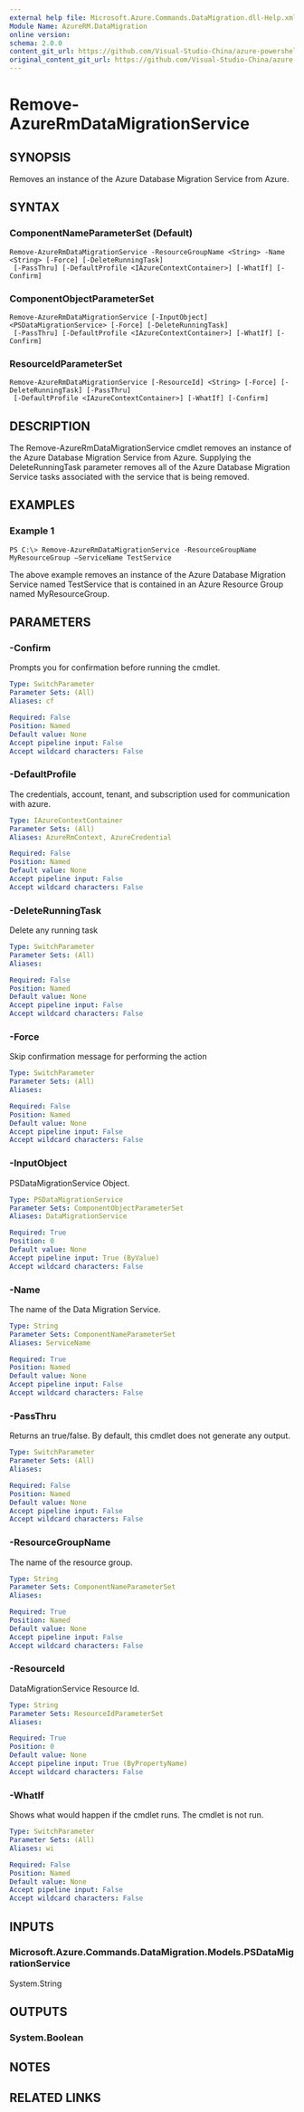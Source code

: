 ```yaml
---
external help file: Microsoft.Azure.Commands.DataMigration.dll-Help.xml
Module Name: AzureRM.DataMigration
online version:
schema: 2.0.0
content_git_url: https://github.com/Visual-Studio-China/azure-powershell/blob/preview/src/ResourceManager/DataMigration/Commands.DataMigration/help/Remove-AzureRmDataMigrationService.md
original_content_git_url: https://github.com/Visual-Studio-China/azure-powershell/blob/preview/src/ResourceManager/DataMigration/Commands.DataMigration/help/Remove-AzureRmDataMigrationService.md
---
```


# Remove-AzureRmDataMigrationService

## SYNOPSIS
Removes an instance of the Azure Database Migration Service from Azure.

## SYNTAX

### ComponentNameParameterSet (Default)
```
Remove-AzureRmDataMigrationService -ResourceGroupName <String> -Name <String> [-Force] [-DeleteRunningTask]
 [-PassThru] [-DefaultProfile <IAzureContextContainer>] [-WhatIf] [-Confirm]
```

### ComponentObjectParameterSet
```
Remove-AzureRmDataMigrationService [-InputObject] <PSDataMigrationService> [-Force] [-DeleteRunningTask]
 [-PassThru] [-DefaultProfile <IAzureContextContainer>] [-WhatIf] [-Confirm]
```

### ResourceIdParameterSet
```
Remove-AzureRmDataMigrationService [-ResourceId] <String> [-Force] [-DeleteRunningTask] [-PassThru]
 [-DefaultProfile <IAzureContextContainer>] [-WhatIf] [-Confirm]
```

## DESCRIPTION
The Remove-AzureRmDataMigrationService cmdlet removes an instance of the Azure Database Migration Service from Azure. Supplying the DeleteRunningTask parameter removes all of the Azure Database Migration Service tasks associated with the service that is being removed. 

## EXAMPLES

### Example 1
```
PS C:\> Remove-AzureRmDataMigrationService -ResourceGroupName MyResourceGroup –ServiceName TestService
```

The above example removes an instance of the Azure Database Migration Service named TestService that is contained in an Azure Resource Group named MyResourceGroup.

## PARAMETERS

### -Confirm
Prompts you for confirmation before running the cmdlet.

```yaml
Type: SwitchParameter
Parameter Sets: (All)
Aliases: cf

Required: False
Position: Named
Default value: None
Accept pipeline input: False
Accept wildcard characters: False
```

### -DefaultProfile
The credentials, account, tenant, and subscription used for communication with azure.

```yaml
Type: IAzureContextContainer
Parameter Sets: (All)
Aliases: AzureRmContext, AzureCredential

Required: False
Position: Named
Default value: None
Accept pipeline input: False
Accept wildcard characters: False
```

### -DeleteRunningTask
Delete any running task

```yaml
Type: SwitchParameter
Parameter Sets: (All)
Aliases: 

Required: False
Position: Named
Default value: None
Accept pipeline input: False
Accept wildcard characters: False
```

### -Force
Skip confirmation message for performing the action

```yaml
Type: SwitchParameter
Parameter Sets: (All)
Aliases: 

Required: False
Position: Named
Default value: None
Accept pipeline input: False
Accept wildcard characters: False
```

### -InputObject
PSDataMigrationService Object.

```yaml
Type: PSDataMigrationService
Parameter Sets: ComponentObjectParameterSet
Aliases: DataMigrationService

Required: True
Position: 0
Default value: None
Accept pipeline input: True (ByValue)
Accept wildcard characters: False
```

### -Name
The name of the Data Migration Service.

```yaml
Type: String
Parameter Sets: ComponentNameParameterSet
Aliases: ServiceName

Required: True
Position: Named
Default value: None
Accept pipeline input: False
Accept wildcard characters: False
```

### -PassThru
Returns an true/false.
By default, this cmdlet does not generate any output.

```yaml
Type: SwitchParameter
Parameter Sets: (All)
Aliases: 

Required: False
Position: Named
Default value: None
Accept pipeline input: False
Accept wildcard characters: False
```

### -ResourceGroupName
The name of the resource group.

```yaml
Type: String
Parameter Sets: ComponentNameParameterSet
Aliases: 

Required: True
Position: Named
Default value: None
Accept pipeline input: False
Accept wildcard characters: False
```

### -ResourceId
DataMigrationService Resource Id.

```yaml
Type: String
Parameter Sets: ResourceIdParameterSet
Aliases: 

Required: True
Position: 0
Default value: None
Accept pipeline input: True (ByPropertyName)
Accept wildcard characters: False
```

### -WhatIf
Shows what would happen if the cmdlet runs.
The cmdlet is not run.

```yaml
Type: SwitchParameter
Parameter Sets: (All)
Aliases: wi

Required: False
Position: Named
Default value: None
Accept pipeline input: False
Accept wildcard characters: False
```

## INPUTS

### Microsoft.Azure.Commands.DataMigration.Models.PSDataMigrationService
System.String


## OUTPUTS

### System.Boolean


## NOTES

## RELATED LINKS


